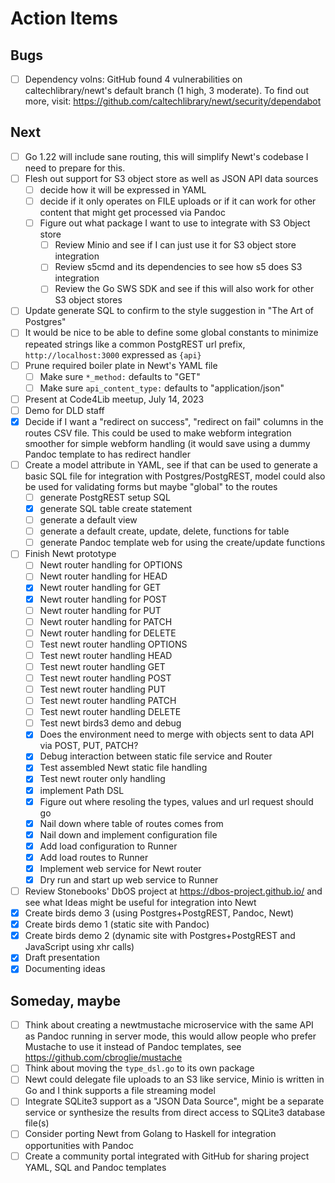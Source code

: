 
# Action Items

## Bugs

- [ ] Dependency volns: GitHub found 4 vulnerabilities on caltechlibrary/newt's default branch (1 high, 3 moderate). To find out more, visit: https://github.com/caltechlibrary/newt/security/dependabot

## Next

- [ ] Go 1.22 will include sane routing, this will simplify Newt's codebase I need to prepare for this.
- [ ] Flesh out support for S3 object store as well as JSON API data sources
    - [ ] decide how it will be expressed in YAML
    - [ ] decide if it only operates on FILE uploads or if it can work for other content that might get processed via Pandoc
    - [ ] Figure out what package I want to use to integrate with S3 Object store
        - [ ] Review Minio and see if I can just use it for S3 object store integration
        - [ ] Review s5cmd and its dependencies to see how s5 does S3 integration
        - [ ] Review the Go SWS SDK and see if this will also work for other S3 object stores
- [ ] Update generate SQL to confirm to the style suggestion in "The Art of Postgres"
- [ ] It would be nice to be able to define some global constants to minimize repeated strings like a common PostgREST url prefix, `http://localhost:3000` expressed as `{api}` 
- [ ] Prune required boiler plate in Newt's YAML file
    - [ ] Make sure `*_method:` defaults to "GET"
    - [ ] Make sure `api_content_type:` defaults to "application/json"
- [ ] Present at Code4Lib meetup, July 14, 2023
- [ ] Demo for DLD staff
- [x] Decide if I want a "redirect on success", "redirect on fail" columns in the routes CSV file. This could be used to make webform integration smoother for simple webform handling (it would save using a dummy Pandoc template to has redirect handler
- [ ] Create a model attribute in YAML, see if that can be used to generate a basic SQL file for integration with Postgres/PostgREST, model could also be used for validating forms but maybe "global" to the routes
    - [ ] generate PostgREST setup SQL
    - [x] generate SQL table create statement
    - [ ] generate a default view
    - [ ] generate a default create, update, delete, functions for table
    - [ ] generate Pandoc template web for using the create/update functions 
- [ ] Finish Newt prototype
    - [ ] Newt router handling for OPTIONS
    - [ ] Newt router handling for HEAD
    - [x] Newt router handling for GET
    - [x] Newt router handling for POST
    - [ ] Newt router handling for PUT
    - [ ] Newt router handling for PATCH
    - [ ] Newt router handling for DELETE
    - [ ] Test newt router handling OPTIONS
    - [ ] Test newt router handling HEAD
    - [ ] Test newt router handling GET
    - [ ] Test newt router handling POST
    - [ ] Test newt router handling PUT
    - [ ] Test newt router handling PATCH
    - [ ] Test newt router handling DELETE
    - [ ] Test newt birds3 demo and debug
    - [x] Does the environment need to merge with objects sent to data API via POST, PUT, PATCH?
    - [x] Debug interaction between static file service and Router
    - [x] Test assembled Newt static file handling
    - [x] Test newt router only handling
    - [x] implement Path DSL
    - [x] Figure out where resoling the types, values and url request should go
    - [x] Nail down where table of routes comes from
    - [x] Nail down and implement configuration file
    - [x] Add load configuration to Runner
    - [x] Add load routes to Runner
    - [x] Implement web service for Newt router
    - [x] Dry run and start up web service to Runner
- [ ] Review Stonebooks' DbOS project at https://dbos-project.github.io/ and see what Ideas might be useful for integration into Newt
- [x] Create birds demo 3 (using Postgres+PostgREST, Pandoc, Newt)
- [x] Create birds demo 1 (static site with Pandoc)
- [x] Create birds demo 2 (dynamic site with Postgres+PostgREST and JavaScript using xhr calls)
- [x] Draft presentation
- [x] Documenting ideas

## Someday, maybe

- [ ] Think about creating a newtmustache microservice with the same API as Pandoc running in server mode, this would allow people who prefer Mustache to use it instead of Pandoc templates, see https://github.com/cbroglie/mustache
- [ ] Think about moving the `type_dsl.go` to its own package
- [ ] Newt could delegate file uploads to an S3 like service, Minio is written in Go and I think supports a file streaming model
- [ ] Integrate SQLite3 support as a "JSON Data Source", might be a separate service or synthesize the results from direct access to SQLite3 database file(s)
- [ ] Consider porting Newt from Golang to Haskell for integration opportunities with Pandoc
- [ ] Create a community portal integrated with GitHub for sharing project YAML, SQL and Pandoc templates
